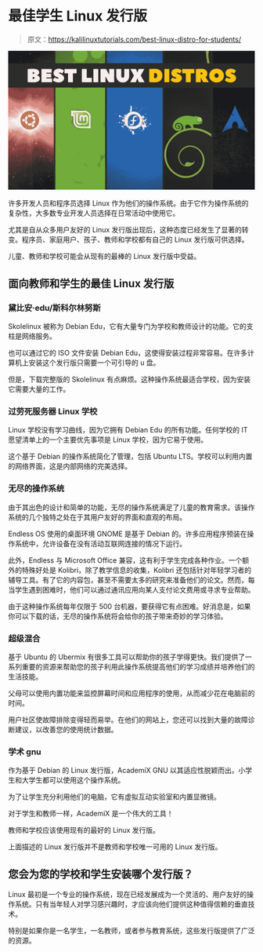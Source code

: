 # 最佳学生 Linux 发行版

> 原文：<https://kalilinuxtutorials.com/best-linux-distro-for-students/>

[![Parat – Python Based Remote Administration Tool (RAT)](img//e088a97a434b6806cae1c68922f9dada.png "Parat – Python Based Remote Administration Tool (RAT)")](https://1.bp.blogspot.com/-1fkkZ6GSsJs/YQre5o7sV_I/AAAAAAAAOTE/hVjtsLpmQvYUKHW-zivMkHvLCqXi8CJCQCLcBGAsYHQ/s16000/dist.jpg)

许多开发人员和程序员选择 Linux 作为他们的操作系统。由于它作为操作系统的复杂性，大多数专业开发人员选择在日常活动中使用它。

尤其是自从众多用户友好的 Linux 发行版出现后，这种态度已经发生了显著的转变。程序员、家庭用户、孩子、教师和学校都有自己的 Linux 发行版可供选择。

儿童、教师和学校可能会从现有的最棒的 Linux 发行版中受益。

## **面向教师和学生的最佳 Linux 发行版**

### 黛比安·edu/斯科尔林努斯

Skolelinux 被称为 Debian Edu，它有大量专门为学校和教师设计的功能。它的支柱是网络服务。

也可以通过它的 ISO 文件安装 Debian Edu，这使得安装过程非常容易。在许多计算机上安装这个发行版只需要一个可引导的 u 盘。

但是，下载完整版的 Skolelinux 有点麻烦。这种操作系统最适合学校，因为安装它需要大量的工作。

### 过劳死服务器 Linux 学校

Linux 学校没有学习曲线，因为它拥有 Debian Edu 的所有功能。任何学校的 IT 愿望清单上的一个主要优先事项是 Linux 学校，因为它易于使用。

这个基于 Debian 的操作系统简化了管理，包括 Ubuntu LTS。学校可以利用内置的网络界面，这是内部网络的完美选择。

### 无尽的操作系统

由于其出色的设计和简单的功能，无尽的操作系统满足了儿童的教育需求。该操作系统的几个独特之处在于其用户友好的界面和直观的布局。

Endless OS 使用的桌面环境 GNOME 是基于 Debian 的。许多应用程序预装在操作系统中，允许设备在没有活动互联网连接的情况下运行。

此外，Endless 与 Microsoft Office 兼容，这有利于学生完成各种作业。一个额外的特殊好处是 Kolibri，除了教学信息的收集，Kolibri 还包括针对年轻学习者的辅导工具。有了它的内容包，甚至不需要太多的研究来准备他们的论文。然而，每当学生遇到困难时，他们可以通过通讯应用向某人支付论文费用或寻求专业帮助。

由于这种操作系统每年仅限于 500 台机器，要获得它有点困难。好消息是，如果你可以下载的话，无尽的操作系统将会给你的孩子带来奇妙的学习体验。

### 超级混合

基于 Ubuntu 的 Ubermix 有很多工具可以帮助你的孩子学得更快。我们提供了一系列重要的资源来帮助您的孩子利用此操作系统提高他们的学习成绩并培养他们的生活技能。

父母可以使用内置功能来监控屏幕时间和应用程序的使用，从而减少花在电脑前的时间。

用户社区使故障排除变得轻而易举。在他们的网站上，您还可以找到大量的故障诊断建议，以改善您的使用统计数据。

### 学术 gnu

作为基于 Debian 的 Linux 发行版，AcademiX GNU 以其适应性脱颖而出。小学生和大学生都可以使用这个操作系统。

为了让学生充分利用他们的电脑，它有虚拟互动实验室和内置显微镜。

对于学生和教师一样，AcademiX 是一个伟大的工具！

教师和学校应该使用现有的最好的 Linux 发行版。

上面描述的 Linux 发行版并不是教师和学校唯一可用的 Linux 发行版。

## 您会为您的学校和学生安装哪个发行版？

Linux 最初是一个专业的操作系统，现在已经发展成为一个灵活的、用户友好的操作系统。只有当年轻人对学习感兴趣时，才应该向他们提供这种值得信赖的垂直技术。

特别是如果你是一名学生，一名教师，或者参与教育系统，这些发行版提供了广泛的资源。